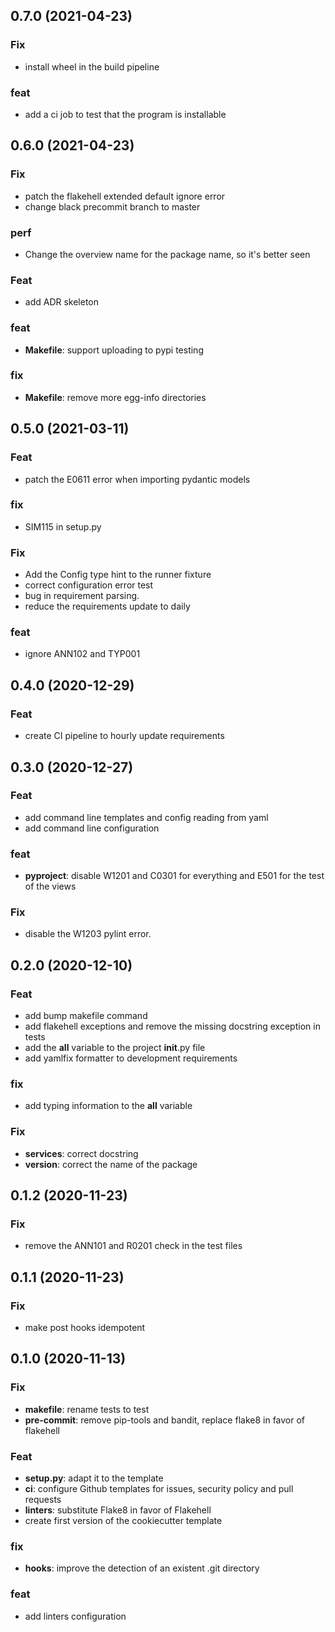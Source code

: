 ## 0.7.0 (2021-04-23)

### Fix

- install wheel in the build pipeline

### feat

- add a ci job to test that the program is installable

## 0.6.0 (2021-04-23)

### Fix

- patch the flakehell extended default ignore error
- change black precommit branch to master

### perf

- Change the overview name for the package name, so it's better seen

### Feat

- add ADR skeleton

### feat

- **Makefile**: support uploading to pypi testing

### fix

- **Makefile**: remove more egg-info directories

## 0.5.0 (2021-03-11)

### Feat

- patch the E0611 error when importing pydantic models

### fix

- SIM115 in setup.py

### Fix

- Add the Config type hint to the runner fixture
- correct configuration error test
- bug in requirement parsing.
- reduce the requirements update to daily

### feat

- ignore ANN102 and TYP001

## 0.4.0 (2020-12-29)

### Feat

- create CI pipeline to hourly update requirements

## 0.3.0 (2020-12-27)

### Feat

- add command line templates and config reading from yaml
- add command line configuration

### feat

- **pyproject**: disable W1201 and C0301 for everything and E501 for the test of the views

### Fix

- disable the W1203 pylint error.

## 0.2.0 (2020-12-10)

### Feat

- add bump makefile command
- add flakehell exceptions and remove the missing docstring exception in tests
- add the __all__ variable to the project __init__.py file
- add yamlfix formatter to development requirements

### fix

- add typing information to the __all__ variable

### Fix

- **services**: correct docstring
- **version**: correct the name of the package

## 0.1.2 (2020-11-23)

### Fix

- remove the ANN101 and R0201 check in the test files

## 0.1.1 (2020-11-23)

### Fix

- make post hooks idempotent

## 0.1.0 (2020-11-13)

### Fix

- **makefile**: rename tests to test
- **pre-commit**: remove pip-tools and bandit, replace flake8 in favor of flakehell

### Feat

- **setup.py**: adapt it to the template
- **ci**: configure Github templates for issues, security policy and pull requests
- **linters**: substitute Flake8 in favor of Flakehell
- create first version of the cookiecutter template

### fix

- **hooks**: improve the detection of an existent .git directory

### feat

- add linters configuration
